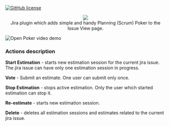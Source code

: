 [![GitHub license](https://img.shields.io/github/license/aprey10/open-poker)](https://github.com/aprey10/open-poker/blob/main/LICENSE)

<p align="center">
    <img src="https://user-images.githubusercontent.com/4034723/104251770-71453a80-543e-11eb-8a7b-9bb0bebbb0f9.png"><br/>
    Jira plugin which adds simple and handy Planning (Scrum) Poker to the Issue View page.
</p>

![Open Poker video demo](https://github.com/aprey10/open-poker/blob/develop/doc/open.poker_demo.gif)

### Actions description

**Start Estimation** - starts new estimation session for the current jira issue. The jira issue can have only one estimation session in progress.

**Vote** - Submit an estimate. One user can submit only once.

**Stop Estimation** - stops active estimation. Only the user which started estimation can stop it.

**Re-estimate** - starts new estimation session.

**Delete** - deletes all estimation sessions and estimates related to the current jira issue.
